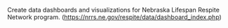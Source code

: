 Create data dashboards and visualizations for Nebraska Lifespan Respite Network program. (https://nrrs.ne.gov/respite/data/dashboard_index.php)



